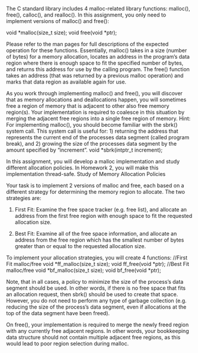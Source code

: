 The C standard library includes 4 malloc-related library functions: malloc(), free(), calloc(), and
realloc(). In this assignment, you only need to implement versions of malloc() and free():

void *malloc(size_t size);
void free(void *ptr);

Please refer to the man pages for full descriptions of the expected operation for these functions.
Essentially, malloc() takes in a size (number of bytes) for a memory allocation, locates an
address in the program’s data region where there is enough space to fit the specified number of
bytes, and returns this address for use by the calling program. The free() function takes an
address (that was returned by a previous malloc operation) and marks that data region as
available again for use.

As you work through implementing malloc() and free(), you will discover that as memory
allocations and deallocations happen, you will sometimes free a region of memory that is
adjacent to other also free memory region(s). Your implementation is required to coalesce
in this situation by merging the adjacent free regions into a single free region of memory.
Hint: For implementing malloc(), you should become familiar with the sbrk() system call. This
system call is useful for: 1) returning the address that represents the current end of the
processes data segment (called program break), and 2) growing the size of the processes data
segment by the amount specified by “increment”.
void *sbrk(intptr_t increment);

In this assignment, you will develop a malloc implementation and study different allocation
policies. In Homework 2, you will make this implementation thread-safe.
Study of Memory Allocation Policies

Your task is to implement 2 versions of malloc and free, each based on a different strategy for
determining the memory region to allocate. The two strategies are:

1. First Fit: Examine the free space tracker (e.g. free list), and allocate an address from
the first free region with enough space to fit the requested allocation size.

2. Best Fit: Examine all of the free space information, and allocate an address from the
free region which has the smallest number of bytes greater than or equal to the
requested allocation size.

To implement your allocation strategies, you will create 4 functions:
//First Fit malloc/free
void *ff_malloc(size_t size);
void ff_free(void *ptr);
//Best Fit malloc/free
void *bf_malloc(size_t size);
void bf_free(void *ptr);

Note, that in all cases, a policy to minimize the size of the process’s data segment should be
used. In other words, if there is no free space that fits an allocation request, then sbrk() should
be used to create that space. However, you do not need to perform any type of garbage
collection (e.g. reducing the size of the process’s data segment, even if allocations at the top of
the data segment have been freed).

On free(), your implementation is required to merge the newly freed region with any currently
free adjacent regions. In other words, your bookkeeping data structure should not contain
multiple adjacent free regions, as this would lead to poor region selection during malloc.
